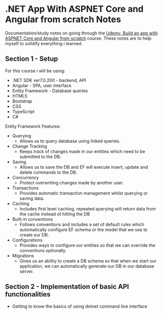 # .NET App With ASPNET Core and Angular from scratch Notes

Documentation/study notes on going through the <a href="https://www.udemy.com/course/build-an-app-with-aspnet-core-and-angular-from-scratch/" target="blank">Udemy, Build an app with ASPNET Core and Angular from scratch</a> course. These notes are to help myself to solidify everything i learned.

## Section 1 - Setup

For this course i will be using:
 - .NET SDK ver7.0.200 - backend, API
 - Angular - SPA, user interface
 - Entity Framework - Database queries
 - HTML5
 - Bootstrap
 - CSS
 - TypeScript
 - C#

  Entity Framework Features:
   * Querying
     - Allows us to query database using linked queries.
   * Change Tracking
     - Keeps track of changes made in our entities which need to be submitted to the DB.
   * Saving
     - Allows us to save the DB and EF will execute insert, update and delete commands to the DB.
   * Concurrency
     - Protect overwriting changes made by another user.
   * Transactions
     - Provides automatic transaction management whilst querying or saving data.
   * Caching
     - Includes first level caching, repeated querying will return data from the cache instead of hitting the DB
   * Built-in conventions
     - Follows conventions and includes a set of default rules which automatically configure EF schema or the model that we use to create our DB.
   * Configurations
     - Provides ways to configure our entities so that we can override the conventions optionally.
   * Migrations
     - Gives us an ability to create a DB schema so that when we start our application, we can automatically generate our DB in our database server.

## Section 2 - Implementation of basic API functionalities
- Getting to know the basics of using dotnet command line interface

